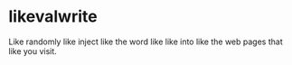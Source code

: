 # likevalwrite
Like randomly like inject like the word like like into like the web pages that like you visit.
